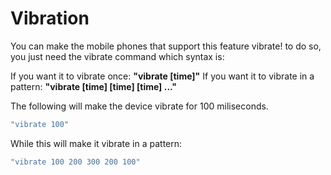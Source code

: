 # Vibration

You can make the mobile phones that support this feature vibrate! to do so, you just need the vibrate command which syntax is:

If you want it to vibrate once: **"vibrate \[time\]"** If you want it to vibrate in a pattern: **"vibrate \[time\] \[time\] \[time\] ..."**

The following will make the device vibrate for 100 miliseconds.

```javascript
"vibrate 100"
```

While this will make it vibrate in a pattern:

```javascript
"vibrate 100 200 300 200 100"
```

